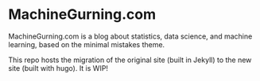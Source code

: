 # MachineGurning.com

MachineGurning.com is a blog about statistics, data science, and machine learning, based on the minimal mistakes theme.

This repo hosts the migration of the original site (built in Jekyll) to the new site (built with hugo). It is WIP!
